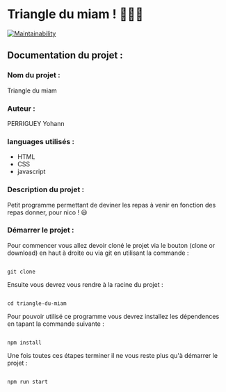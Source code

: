 # Triangle du miam ! 🍕🥦🍣

[![Maintainability](https://api.codeclimate.com/v1/badges/85c2e907447787d4b748/maintainability)](https://codeclimate.com/github/yohann-kevin/Triangle-du-miam/maintainability)

## Documentation du projet :

### Nom du projet :

Triangle du miam

### Auteur :

PERRIGUEY Yohann

### languages utilisés :

* HTML
* CSS
* javascript

### Description du projet :

Petit programme permettant de deviner les repas à venir en fonction 
des repas donner, pour nico ! 😃

### Démarrer le projet :

Pour commencer vous allez devoir cloné le projet via le bouton (clone or download) en haut à droite
ou via git en utilisant la commande :


```

git clone

```

Ensuite vous devrez vous rendre à la racine du projet : 


```

cd triangle-du-miam

```

Pour pouvoir utilisé ce programme vous devrez installez les dépendences en tapant la commande suivante : 


```

npm install

```

Une fois toutes ces étapes terminer il ne vous reste plus qu'à démarrer le projet : 


```

npm run start

```